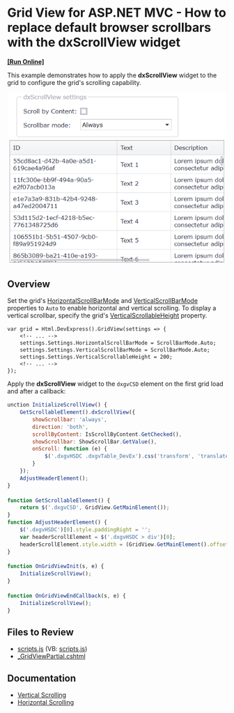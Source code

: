 # Grid View for ASP.NET MVC - How to replace default browser scrollbars with the dxScrollView widget
<!-- run online -->
**[[Run Online]](https://codecentral.devexpress.com/t532374/)**
<!-- run online end -->

This example demonstrates how to apply the **dxScrollView** widget to the grid to configure the grid's scrolling capability.

![dxScrollWidget](dxScrollViewWidget.png)

## Overview

Set the grid's [HorizontalScrollBarMode](https://docs.devexpress.com/AspNet/DevExpress.Web.ASPxGridSettings.HorizontalScrollBarMode) and [VerticalScrollBarMode](https://docs.devexpress.com/AspNet/DevExpress.Web.ASPxGridSettings.VerticalScrollBarMode) properties to `Auto` to enable horizontal and vertical scrolling. To display a vertical scrollbar, specify the grid's [VerticalScrollableHeight](https://docs.devexpress.com/AspNet/DevExpress.Web.ASPxGridSettings.VerticalScrollableHeight) property.

```cshtml
var grid = Html.DevExpress().GridView(settings => {
    <!-- ... -->
    settings.Settings.HorizontalScrollBarMode = ScrollBarMode.Auto;
    settings.Settings.VerticalScrollBarMode = ScrollBarMode.Auto;
    settings.Settings.VerticalScrollableHeight = 200;
    <!-- ... -->
});
```

Apply the **dxScrollView** widget to the `dxgvCSD` element on the first grid load and after a callback:

```js
unction InitializeScrollView() {
    GetScrollableElement().dxScrollView({
        showScrollbar: 'always',
        direction: 'both',
        scrollByContent: IsScrollByContent.GetChecked(),
        showScrollbar: ShowScrollBar.GetValue(),
        onScroll: function (e) {
            $('.dxgvHSDC .dxgvTable_DevEx').css('transform', 'translateX(' + (-e.scrollOffset.left) + 'px)');
        }
    });
    AdjustHeaderElement();
}

function GetScrollableElement() {
    return $('.dxgvCSD', GridView.GetMainElement());
}
function AdjustHeaderElement() {
    $('.dxgvHSDC')[0].style.paddingRight = '';
    var headerScrollElement = $('.dxgvHSDC > div')[0];
    headerScrollElement.style.width = (GridView.GetMainElement().offsetWidth - 2) + 'px';
}

function OnGridViewInit(s, e) {
    InitializeScrollView();
}

function OnGridViewEndCallback(s, e) {
    InitializeScrollView();
}
```

## Files to Review

* [scripts.js](./CS/GridViewWithDxScrollView/Scripts/scripts.js) (VB: [scripts.js](./VB/GridViewWithDxScrollView/Scripts/scripts.js))
* [_GridViewPartial.cshtml](./CS/GridViewWithDxScrollView/Views/Home/_GridViewPartial.cshtml)

## Documentation

* [Vertical Scrolling](https://docs.devexpress.com/AspNetMvc/16903/components/grid-view/focus-and-navigation/paging-and-scrolling/vertical-scrolling)
* [Horizontal Scrolling](https://docs.devexpress.com/AspNetMvc/16905/components/grid-view/focus-and-navigation/paging-and-scrolling/horizontal-scrolling)
